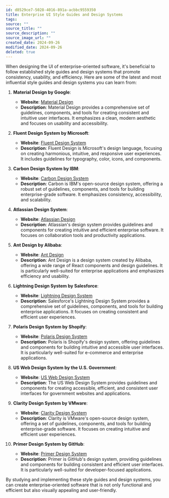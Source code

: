 ```yaml
---
id: d8529ce7-5028-4016-891a-acbbc9559350
title: Enterprise UI Style Guides and Design Systems
tags: 
source: ""
source_title: ""
source_description: ""
source_image_url: ""
created_date: 2024-09-26
modified_date: 2024-09-26
deleted: true
---
```

When designing the UI of enterprise-oriented software, it's beneficial to follow established style guides and design systems that promote consistency, usability, and efficiency. Here are some of the latest and most influential style guides and design systems you can learn from:

1. **Material Design by Google**:
   - **Website**: [Material Design](https://material.io/)
   - **Description**: Material Design provides a comprehensive set of guidelines, components, and tools for creating consistent and intuitive user interfaces. It emphasizes a clean, modern aesthetic and focuses on usability and accessibility.

2. **Fluent Design System by Microsoft**:
   - **Website**: [Fluent Design System](https://www.microsoft.com/design/fluent/)
   - **Description**: Fluent Design is Microsoft's design language, focusing on creating harmonious, intuitive, and responsive user experiences. It includes guidelines for typography, color, icons, and components.

3. **Carbon Design System by IBM**:
   - **Website**: [Carbon Design System](https://carbondesignsystem.com/)
   - **Description**: Carbon is IBM's open-source design system, offering a robust set of guidelines, components, and tools for building enterprise-grade software. It emphasizes consistency, accessibility, and scalability.

4. **Atlassian Design System**:
   - **Website**: [Atlassian Design](https://atlassian.design/)
   - **Description**: Atlassian's design system provides guidelines and components for creating intuitive and efficient enterprise software. It focuses on collaboration tools and productivity applications.

5. **Ant Design by Alibaba**:
   - **Website**: [Ant Design](https://ant.design/)
   - **Description**: Ant Design is a design system created by Alibaba, offering a wide range of React components and design guidelines. It is particularly well-suited for enterprise applications and emphasizes efficiency and usability.

6. **Lightning Design System by Salesforce**:
   - **Website**: [Lightning Design System](https://www.lightningdesignsystem.com/)
   - **Description**: Salesforce's Lightning Design System provides a comprehensive set of guidelines, components, and tools for building enterprise applications. It focuses on creating consistent and efficient user experiences.

7. **Polaris Design System by Shopify**:
   - **Website**: [Polaris Design System](https://polaris.shopify.com/)
   - **Description**: Polaris is Shopify's design system, offering guidelines and components for building intuitive and accessible user interfaces. It is particularly well-suited for e-commerce and enterprise applications.

8. **US Web Design System by the U.S. Government**:
   - **Website**: [US Web Design System](https://designsystem.digital.gov/)
   - **Description**: The US Web Design System provides guidelines and components for creating accessible, efficient, and consistent user interfaces for government websites and applications.

9. **Clarity Design System by VMware**:
   - **Website**: [Clarity Design System](https://clarity.design/)
   - **Description**: Clarity is VMware's open-source design system, offering a set of guidelines, components, and tools for building enterprise-grade software. It focuses on creating intuitive and efficient user experiences.

10. **Primer Design System by GitHub**:
    - **Website**: [Primer Design System](https://primer.style/)
    - **Description**: Primer is GitHub's design system, providing guidelines and components for building consistent and efficient user interfaces. It is particularly well-suited for developer-focused applications.

By studying and implementing these style guides and design systems, you can create enterprise-oriented software that is not only functional and efficient but also visually appealing and user-friendly.